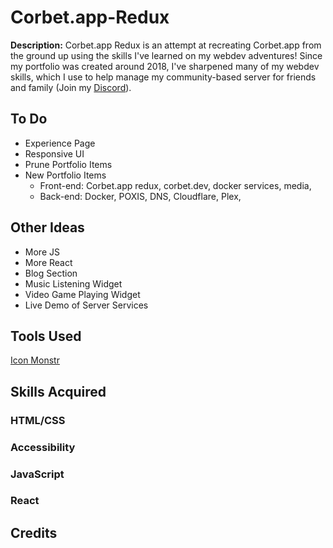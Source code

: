 # Corbet.app-Redux

**Description:** Corbet.app Redux is an attempt at recreating Corbet.app from the ground up using the skills I've learned on my webdev adventures! Since my portfolio was created around 2018, I've sharpened many of my webdev skills, which I use to help manage my community-based server for friends and family (Join my [Discord](https://discord.gg/X4NaWA7KUQ)). 

## **To Do** 
* Experience Page
* Responsive UI
* Prune Portfolio Items
* New Portfolio Items
	* Front-end: Corbet.app redux, corbet.dev, docker services, media, 
	* Back-end: Docker, POXIS, DNS, Cloudflare, Plex,

## Other Ideas
* More JS
* More React
* Blog Section
* Music Listening Widget
* Video Game Playing Widget
* Live Demo of Server Services

## **Tools Used**
[Icon Monstr](https://iconmonstr.com/)

## **Skills Acquired**
### HTML/CSS

### Accessibility

### JavaScript

### React

## **Credits**
